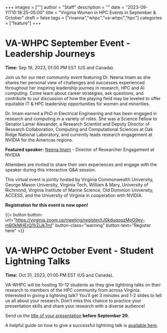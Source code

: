 +++
images = [""]
author = "Staff"
description = ""
date = "2023-09-11T10:18:25-05:00"
title = "Virginia Women in HPC Events in September & October"
draft = false
tags = ["rivanna","whpc","va-whpc","hpc"]
categories = ["feature"]
+++

# VA-WHPC September Event - Leadership Journeys

**Time:** Sep 19, 2023, 01:00 PM EST (US and Canada).

Join us for our next community event featuring Dr. Neena Imam as she shares her personal view of challenges and successes experienced throughout her inspiring leadership journey in research, HPC and AI computing. Come learn about career strategies, ask questions, and contribute to our discussion of how the playing field may be leveled to offer equitable IT & HPC leadership opportunities for women and minorities. 

Dr. Imam earned a PhD in Electrical Engineering and has been engaged in research and computing in a variety of roles. She was a Science Fellow to Senator Lamar Alexander, a Research Scientist and Deputy Director of Research Collaboration, Computing and Computational Sciences at Oak Ridge National Laboratory, and currently leads research engagement at NVIDIA for the Americas regions.

**Featured speaker:**
[Neena Imam](https://www.linkedin.com/in/neena-imam-5078266) - Director of Researcher Engagement at NVIDIA

Attendees are invited to share their own experiences and engage with the speaker during this interactive Q&A session.

This virtual event is jointly hosted by Virginia Commonwealth University, George Mason University, Virginia Tech, William & Mary, University of Richmond, Virginia Institute of Marine Science, Old Dominion University, ACCESS, and the University of Virginia in cooperation with NVIDIA.

**Registration for this event is now open!** 

{{< button button-url="https://virginia.zoom.us/meeting/register/tJ0kduqoqzMoG9ey-mB0kMHErQ1IrZiJk7ml" button-class="warning" button-text="Register here" >}}


# VA-WHPC October Event - Student Lightning Talks

**Time:** Oct 31, 2023, 01:00 PM EST (US and Canada).

VA-WHPC will be hosting 10-12 students as they give lightning talks on their research to members of the HPC community from across Virginia. Interested in giving a lightning talk? You’ll get 3 minutes and 1-2 slides to tell us all about your research. Don’t miss this chance to practice your presentation skills and share your research with a diverse audience! 

Send us the [title of your presentation](https://virginia.us9.list-manage.com/track/click?u=b918ecff2df30f32775065906&id=0bbabb04e2&e=bc32d75a6c) **before September 29.**

A helpful guide on how to give a successful lightning talk is [available here](https://virginia.us9.list-manage.com/track/click?u=b918ecff2df30f32775065906&id=ebc40413e9&e=bc32d75a6c). 